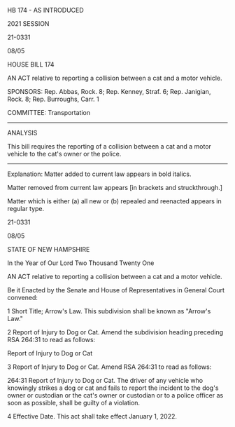  HB 174 - AS INTRODUCED

 

 

2021 SESSION

 21-0331

 08/05

 

HOUSE BILL 174

 

AN ACT relative to reporting a collision between a cat and a motor vehicle.

 

SPONSORS: Rep. Abbas, Rock. 8; Rep. Kenney, Straf. 6; Rep. Janigian, Rock. 8; Rep. Burroughs, Carr. 1

 

COMMITTEE: Transportation

 

-----------------------------------------------------------------

 

ANALYSIS

 

 This bill requires the reporting of a collision between a cat and a motor vehicle to the cat's owner or the police.

 

- - - - - - - - - - - - - - - - - - - - - - - - - - - - - - - - - - - - - - - - - - - - - - - - - - - - - - - - - - - - - - - - - - - - - - - - - - - 

 

Explanation: Matter added to current law appears in bold italics.

 Matter removed from current law appears [in brackets and struckthrough.]

 Matter which is either (a) all new or (b) repealed and reenacted appears in regular type.

 21-0331

 08/05

 

STATE OF NEW HAMPSHIRE

 

In the Year of Our Lord Two Thousand Twenty One

 

AN ACT relative to reporting a collision between a cat and a motor vehicle.

 

Be it Enacted by the Senate and House of Representatives in General Court convened:

 

 1 Short Title; Arrow's Law. This subdivision shall be known as "Arrow's Law."

 2 Report of Injury to Dog or Cat. Amend the subdivision heading preceding RSA 264:31 to read as follows:

Report of Injury to Dog or Cat

 3 Report of Injury to Dog or Cat. Amend RSA 264:31 to read as follows:

 264:31 Report of Injury to Dog or Cat. The driver of any vehicle who knowingly strikes a dog or cat and fails to report the incident to the dog's owner or custodian or the cat's owner or custodian or to a police officer as soon as possible, shall be guilty of a violation.

 4 Effective Date. This act shall take effect January 1, 2022.

